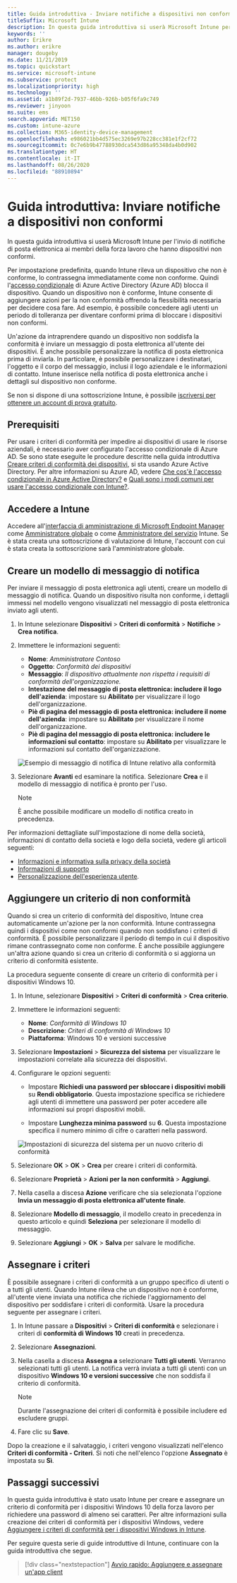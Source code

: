```yaml
---
title: Guida introduttiva - Inviare notifiche a dispositivi non conformi
titleSuffix: Microsoft Intune
description: In questa guida introduttiva si userà Microsoft Intune per inviare notifiche via posta elettronica ai dispositivi non conformi.
keywords: ''
author: Erikre
ms.author: erikre
manager: dougeby
ms.date: 11/21/2019
ms.topic: quickstart
ms.service: microsoft-intune
ms.subservice: protect
ms.localizationpriority: high
ms.technology: ''
ms.assetid: a1b89f2d-7937-46bb-926b-b05f6fa9c749
ms.reviewer: jinyoon
ms.suite: ems
search.appverid: MET150
ms.custom: intune-azure
ms.collection: M365-identity-device-management
ms.openlocfilehash: e986021bb4d575ec3269e97b228cc381e1f2cf72
ms.sourcegitcommit: 0c7e6b9b47788930dca543d86a95348da4b0d902
ms.translationtype: HT
ms.contentlocale: it-IT
ms.lasthandoff: 08/26/2020
ms.locfileid: "88910894"
---
```

# <a name="quickstart-send-notifications-to-noncompliant-devices"></a>Guida introduttiva: Inviare notifiche a dispositivi non conformi

In questa guida introduttiva si userà Microsoft Intune per l'invio di notifiche di posta elettronica ai membri della forza lavoro che hanno dispositivi non conformi.

Per impostazione predefinita, quando Intune rileva un dispositivo che non è conforme, lo contrassegna immediatamente come non conforme. Quindi l'[accesso condizionale](/azure/active-directory/active-directory-conditional-access-azure-portal) di Azure Active Directory (Azure AD) blocca il dispositivo. Quando un dispositivo non è conforme, Intune consente di aggiungere azioni per la non conformità offrendo la flessibilità necessaria per decidere cosa fare. Ad esempio, è possibile concedere agli utenti un periodo di tolleranza per diventare conformi prima di bloccare i dispositivi non conformi.

Un'azione da intraprendere quando un dispositivo non soddisfa la conformità è inviare un messaggio di posta elettronica all'utente dei dispositivi. È anche possibile personalizzare la notifica di posta elettronica prima di inviarla. In particolare, è possibile personalizzare i destinatari, l'oggetto e il corpo del messaggio, inclusi il logo aziendale e le informazioni di contatto. Intune inserisce nella notifica di posta elettronica anche i dettagli sul dispositivo non conforme.

Se non si dispone di una sottoscrizione Intune, è possibile [iscriversi per ottenere un account di prova gratuito](../fundamentals/free-trial-sign-up.md).

## <a name="prerequisites"></a>Prerequisiti

Per usare i criteri di conformità per impedire ai dispositivi di usare le risorse aziendali, è necessario aver configurato l'accesso condizionale di Azure AD. Se sono state eseguite le procedure descritte nella guida introduttiva [Creare criteri di conformità dei dispositivi](quickstart-set-password-length-android.md), si sta usando Azure Active Directory. Per altre informazioni su Azure AD, vedere [Che cos'è l'accesso condizionale in Azure Active Directory?](/azure/active-directory/active-directory-conditional-access-azure-portal) e [Quali sono i modi comuni per usare l'accesso condizionale con Intune?](../protect/conditional-access-intune-common-ways-use.md).

## <a name="sign-in-to-intune"></a>Accedere a Intune

Accedere all'[interfaccia di amministrazione di Microsoft Endpoint Manager](https://go.microsoft.com/fwlink/?linkid=2109431) come [Amministratore globale](../fundamentals/users-add.md#types-of-administrators) o come [Amministratore del servizio](../fundamentals/users-add.md#types-of-administrators) Intune. Se è stata creata una sottoscrizione di valutazione di Intune, l'account con cui è stata creata la sottoscrizione sarà l'amministratore globale.

## <a name="create-a-notification-message-template"></a>Creare un modello di messaggio di notifica

Per inviare il messaggio di posta elettronica agli utenti, creare un modello di messaggio di notifica. Quando un dispositivo risulta non conforme, i dettagli immessi nel modello vengono visualizzati nel messaggio di posta elettronica inviato agli utenti.

1. In Intune selezionare **Dispositivi** > **Criteri di conformità** > **Notifiche** > **Crea notifica**.
2. Immettere le informazioni seguenti:

   - **Nome**: *Amministratore Contoso*
   - **Oggetto**: *Conformità dei dispositivi*
   - **Messaggio**: *Il dispositivo attualmente non rispetta i requisiti di conformità dell'organizzazione.*
   - **Intestazione del messaggio di posta elettronica: includere il logo dell'azienda**: impostare su **Abilitato** per visualizzare il logo dell'organizzazione.
   - **Piè di pagina del messaggio di posta elettronica: includere il nome dell'azienda**: impostare su **Abilitato** per visualizzare il nome dell'organizzazione.
   - **Piè di pagina del messaggio di posta elettronica: includere le informazioni sul contatto**: impostare su **Abilitato** per visualizzare le informazioni sul contatto dell'organizzazione.

   ![Esempio di messaggio di notifica di Intune relativo alla conformità](./media/quickstart-send-notification/quickstart-send-notification-01.png)

3. Selezionare **Avanti** ed esaminare la notifica. Selezionare **Crea** e il modello di messaggio di notifica è pronto per l'uso.

   > [!NOTE]
   > È anche possibile modificare un modello di notifica creato in precedenza.

Per informazioni dettagliate sull'impostazione di nome della società, informazioni di contatto della società e logo della società, vedere gli articoli seguenti:

- [Informazioni e informativa sulla privacy della società](../apps/company-portal-app.md#configuration)
- [Informazioni di supporto](../apps/company-portal-app.md#support-information)
- [Personalizzazione dell'esperienza utente](../apps/company-portal-app.md#customizing-the-user-experience).

## <a name="add-a-noncompliance-policy"></a>Aggiungere un criterio di non conformità

Quando si crea un criterio di conformità del dispositivo, Intune crea automaticamente un'azione per la non conformità. Intune contrassegna quindi i dispositivi come non conformi quando non soddisfano i criteri di conformità. È possibile personalizzare il periodo di tempo in cui il dispositivo rimane contrassegnato come non conforme. È anche possibile aggiungere un'altra azione quando si crea un criterio di conformità o si aggiorna un criterio di conformità esistente.

La procedura seguente consente di creare un criterio di conformità per i dispositivi Windows 10.

1. In Intune, selezionare **Dispositivi** > **Criteri di conformità** > **Crea criterio**.

2. Immettere le informazioni seguenti:

   - **Nome**: *Conformità di Windows 10*
   - **Descrizione**: *Criteri di conformità di Windows 10*
   - **Piattaforma**: Windows 10 e versioni successive

3. Selezionare **Impostazioni** > **Sicurezza del sistema** per visualizzare le impostazioni correlate alla sicurezza dei dispositivi.

4. Configurare le opzioni seguenti:

   - Impostare **Richiedi una password per sbloccare i dispositivi mobili** su **Rendi obbligatorio**. Questa impostazione specifica se richiedere agli utenti di immettere una password per poter accedere alle informazioni sui propri dispositivi mobili.

   - Impostare **Lunghezza minima password** su **6**. Questa impostazione specifica il numero minimo di cifre o caratteri nella password.

   ![Impostazioni di sicurezza del sistema per un nuovo criterio di conformità](./media/quickstart-send-notification/system-security-settings-01.png)

5. Selezionare **OK** > **OK** > **Crea** per creare i criteri di conformità.

6. Selezionare **Proprietà** > **Azioni per la non conformità** > **Aggiungi**.

7. Nella casella a discesa **Azione** verificare che sia selezionata l'opzione **Invia un messaggio di posta elettronica all'utente finale**.

8. Selezionare **Modello di messaggio**, il modello creato in precedenza in questo articolo e quindi **Seleziona** per selezionare il modello di messaggio.

9. Selezionare **Aggiungi** > **OK** > **Salva** per salvare le modifiche.

## <a name="assign-the-policy"></a>Assegnare i criteri

È possibile assegnare i criteri di conformità a un gruppo specifico di utenti o a tutti gli utenti. Quando Intune rileva che un dispositivo non è conforme, all'utente viene inviata una notifica che richiede l'aggiornamento del dispositivo per soddisfare i criteri di conformità. Usare la procedura seguente per assegnare i criteri.

1. In Intune passare a **Dispositivi** > **Criteri di conformità** e selezionare i criteri di **conformità di Windows 10** creati in precedenza.

2. Selezionare **Assegnazioni**.

3. Nella casella a discesa **Assegna a** selezionare **Tutti gli utenti**. Verranno selezionati tutti gli utenti. La notifica verrà inviata a tutti gli utenti con un dispositivo **Windows 10 e versioni successive** che non soddisfa il criterio di conformità.

    > [!NOTE]
    > Durante l'assegnazione dei criteri di conformità è possibile includere ed escludere gruppi.

4. Fare clic su **Save**.

Dopo la creazione e il salvataggio, i criteri vengono visualizzati nell'elenco **Criteri di conformità - Criteri**. Si noti che nell'elenco l'opzione **Assegnato** è impostata su **Sì**.

## <a name="next-steps"></a>Passaggi successivi

In questa guida introduttiva è stato usato Intune per creare e assegnare un criterio di conformità per i dispositivi Windows 10 della forza lavoro per richiedere una password di almeno sei caratteri. Per altre informazioni sulla creazione dei criteri di conformità per i dispositivi Windows, vedere [Aggiungere i criteri di conformità per i dispositivi Windows in Intune](compliance-policy-create-windows.md).

Per seguire questa serie di guide introduttive di Intune, continuare con la guida introduttiva che segue.

> [!div class="nextstepaction"]
> [Avvio rapido: Aggiungere e assegnare un'app client](../apps/quickstart-add-assign-app.md)